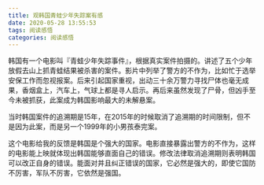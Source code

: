 ```yaml
---
title: 观韩国青蛙少年失踪案有感
date: 2020-05-28 13:55:53
tags: 阅读感悟
categories: 阅读感悟
---
```

韩国有一个电影叫『青蛙少年失踪事件』，根据真实案件拍摄的。讲述了五个少年放假去山上抓青蛙结果被杀害的案件。影片中列举了警方的不作为，比如忙于选举安保工作而忽视报案。后来引起国家重视，出动三十余万警力寻找尸体也毫无成果，香烟盒上，汽车上，气球上都是寻人启示。再后来虽然发现了尸骨，但凶手至今未被抓获，此案成为韩国影响最大的未解悬案。

当时韩国案件的追溯期是15年，在2015年的时候取消了追溯期的时间限制，但不是因为此案，而是另一个1999年的小男孩泰完案。

这个电影给我的反馈是韩国是个强大的国家。电影直接暴露出警方的不作为，这样的电影能上映就体现出韩国能够直面自己的错误。修改法律取消追溯期则表明韩国可以改正自身的错误。能面对并且纠正错误的国家，它必然是强大的，即使它国防不厉害，军队不厉害，它依然是强国。
